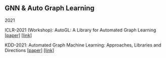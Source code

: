 ## GNN & Auto Graph Learning

2021

ICLR-2021 (Workshop): AutoGL: A Library for Automated Graph Learning [[paper]](./papers/2104.04987.pdf) [[link]](https://arxiv.org/abs/2104.04987)

KDD-2021: Automated Graph Machine Learning: Approaches, Libraries and Directions [[paper]](./papers/2201.01288.pdf) [[link]](https://dl.acm.org/doi/10.1145/3447548.3470804)














